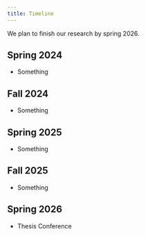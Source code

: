 ```yaml
---
title: Timeline
---
```


We plan to finish our research by spring 2026.

<div class="timeline">
  <div class="timeline-item">
    <h2>Spring 2024</h2>
    <ul>
      <li>Something</li>
    </ul>
  </div>
  <div class="timeline-item">
    <h2>Fall 2024</h2>
    <ul>
      <li>Something</li>
    </ul>
  </div>
  <div class="timeline-item">
    <h2>Spring 2025</h2>
    <ul>
      <li>Something</li>
    </ul>
  </div>
  <div class="timeline-item">
    <h2>Fall 2025</h2>
    <ul>
      <li>Something</li>
    </ul>
  </div>
  <div class="timeline-item">
    <h2>Spring 2026</h2>
    <ul>
      <li>Thesis Conference</li>
    </ul>
  </div>
</div>
